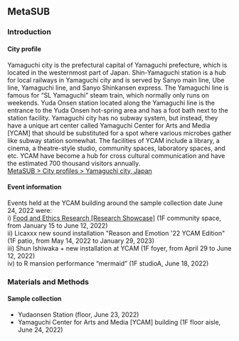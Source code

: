 ## MetaSUB

### Introduction
#### City profile
Yamaguchi city is the prefectural capital of Yamaguchi prefecture, which is located in the westernmost part of Japan. Shin-Yamaguchi station is a hub for local railways in Yamaguchi city and is served by Sanyo main line, Ube line, Yamaguchi line, and Sanyo Shinkansen express. The Yamaguchi line is famous for “SL Yamaguchi” steam train, which normally only runs on weekends. Yuda Onsen station located along the Yamaguchi line is the entrance to the Yuda Onsen hot-spring area and has a foot bath next to the station facility. Yamaguchi city has no subway system, but instead, they have a unique art center called Yamaguchi Center for Arts and Media [YCAM] that should be substituted for a spot where various microbes gather like subway station somewhat. The facilities of YCAM include a library, a cinema, a theatre-style studio, community spaces, laboratory spaces, and etc. YCAM have become a hub for cross cultural communication and have the estimated 700 thousand visitors annually.  
[MetaSUB > City profiles > Yamaguchi city, Japan](http://metasub.org/city-profiles/yamaguchi-city-japan/)  

#### Event information
Events held at the YCAM building around the sample collection date June 24, 2022 were:  
 i) [Food and Ethics Research [Research Showcase]](https://www.ycam.jp/en/events/2022/food-and-ethics-research-reseach-showcase/) (1F community space, from January 15 to June 12, 2022)  
 ii) Licaxxx new sound installation "Reason and Emotion '22 YCAM Edition" (1F patio, from May 14, 2022 to January 29, 2023)  
 iii) Shun Ishiwaka + new installation at YCAM (1F foyer, from April 29 to June 12, 2022)  
 iv) to R mansion performance “mermaid” (1F studioA, June 18, 2022)  
  
### Materials and Methods
#### Sample collection
- Yudaonsen Station (floor, June 23, 2022)  
- Yamaguchi Center for Arts and Media [YCAM] building (1F floor aisle, June 24, 2022)
